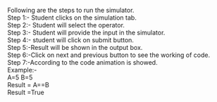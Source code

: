 Following are the steps to run the simulator.
<br>Step 1:- Student clicks on the simulation tab.
<br>Step 2:- Student will select the operator.
<br>Step 3:- Student will provide the input in the simulator.
<br>Step 4:- student will click on submit button.
<br>Step 5:-Result will be shown in the output box.
<br>Step 6:-Click on next and previous button to see the working of code.
<br>Step 7:-According to the code animation is showed.
<br>Example:-
		<br>A=5     B=5
		<br>Result = A==B
		<br>Result =True
